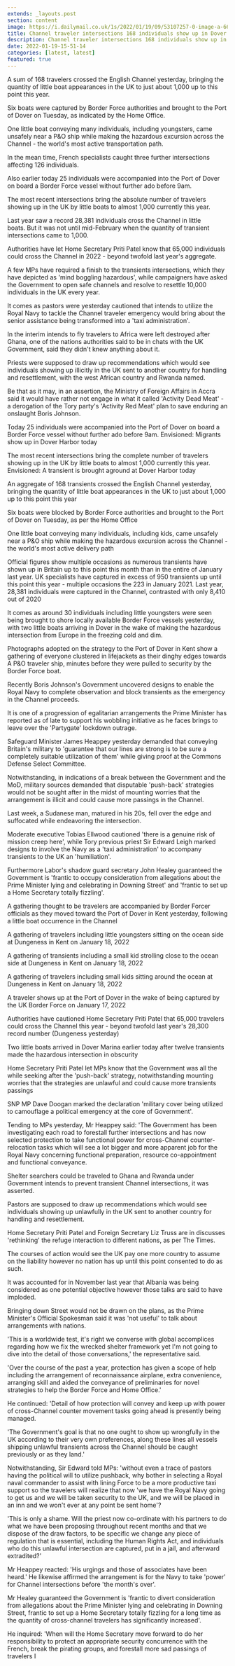 ```yaml
---
extends: _layouts.post
section: content
image: https://i.dailymail.co.uk/1s/2022/01/19/09/53107257-0-image-a-66_1642584632995.jpg 
title: Channel traveler intersections 168 individuals show up in Dover on Tuesday carrying 2022 complete to almost 1,000 
description: Channel traveler intersections 168 individuals show up in Dover on Tuesday carrying 2022 complete to almost 1,000 
date: 2022-01-19-15-51-14 
categories: [latest, latest] 
featured: true 
--- 
```

A sum of 168 travelers crossed the English Channel yesterday, bringing the quantity of little boat appearances in the UK to just about 1,000 up to this point this year.

Six boats were captured by Border Force authorities and brought to the Port of Dover on Tuesday, as indicated by the Home Office.

One little boat conveying many individuals, including youngsters, came unsafely near a P&O ship while making the hazardous excursion across the Channel - the world's most active transportation path.

In the mean time, French specialists caught three further intersections affecting 126 individuals.

Also earlier today 25 individuals were accompanied into the Port of Dover on board a Border Force vessel without further ado before 9am.

The most recent intersections bring the absolute number of travelers showing up in the UK by little boats to almost 1,000 currently this year.

Last year saw a record 28,381 individuals cross the Channel in little boats. But it was not until mid-February when the quantity of transient intersections came to 1,000.

Authorities have let Home Secretary Priti Patel know that 65,000 individuals could cross the Channel in 2022 - beyond twofold last year's aggregate.

A few MPs have required a finish to the transients intersections, which they have depicted as 'mind boggling hazardous', while campaigners have asked the Government to open safe channels and resolve to resettle 10,000 individuals in the UK every year.

It comes as pastors were yesterday cautioned that intends to utilize the Royal Navy to tackle the Channel traveler emergency would bring about the senior assistance being transformed into a 'taxi administration'.

In the interim intends to fly travelers to Africa were left destroyed after Ghana, one of the nations authorities said to be in chats with the UK Government, said they didn't knew anything about it.

Priests were supposed to draw up recommendations which would see individuals showing up illicitly in the UK sent to another country for handling and resettlement, with the west African country and Rwanda named.

Be that as it may, in an assertion, the Ministry of Foreign Affairs in Accra said it would have rather not engage in what it called 'Activity Dead Meat' - a derogation of the Tory party's 'Activity Red Meat' plan to save enduring an onslaught Boris Johnson.

Today 25 individuals were accompanied into the Port of Dover on board a Border Force vessel without further ado before 9am. Envisioned: Migrants show up in Dover Harbor today

The most recent intersections bring the complete number of travelers showing up in the UK by little boats to almost 1,000 currently this year. Envisioned: A transient is brought aground at Dover Harbor today

An aggregate of 168 transients crossed the English Channel yesterday, bringing the quantity of little boat appearances in the UK to just about 1,000 up to this point this year

Six boats were blocked by Border Force authorities and brought to the Port of Dover on Tuesday, as per the Home Office

One little boat conveying many individuals, including kids, came unsafely near a P&O ship while making the hazardous excursion across the Channel - the world's most active delivery path

Official figures show multiple occasions as numerous transients have shown up in Britain up to this point this month than in the entire of January last year. UK specialists have captured in excess of 950 transients up until this point this year - multiple occasions the 223 in January 2021. Last year, 28,381 individuals were captured in the Channel, contrasted with only 8,410 out of 2020

It comes as around 30 individuals including little youngsters were seen being brought to shore locally available Border Force vessels yesterday, with two little boats arriving in Dover in the wake of making the hazardous intersection from Europe in the freezing cold and dim.

Photographs adopted on the strategy to the Port of Dover in Kent show a gathering of everyone clustered in lifejackets as their dinghy edges towards A P&O traveler ship, minutes before they were pulled to security by the Border Force boat.

Recently Boris Johnson's Government uncovered designs to enable the Royal Navy to complete observation and block transients as the emergency in the Channel proceeds.

It is one of a progression of egalitarian arrangements the Prime Minister has reported as of late to support his wobbling initiative as he faces brings to leave over the 'Partygate' lockdown outrage.

Safeguard Minister James Heappey yesterday demanded that conveying Britain's military to 'guarantee that our lines are strong is to be sure a completely suitable utilization of them' while giving proof at the Commons Defense Select Committee.

Notwithstanding, in indications of a break between the Government and the MoD, military sources demanded that disputable 'push-back' strategies would not be sought after in the midst of mounting worries that the arrangement is illicit and could cause more passings in the Channel.

Last week, a Sudanese man, matured in his 20s, fell over the edge and suffocated while endeavoring the intersection.

Moderate executive Tobias Ellwood cautioned 'there is a genuine risk of mission creep here', while Tory previous priest Sir Edward Leigh marked designs to involve the Navy as a 'taxi administration' to accompany transients to the UK an 'humiliation'.

Furthermore Labor's shadow guard secretary John Healey guaranteed the Government is 'frantic to occupy consideration from allegations about the Prime Minister lying and celebrating in Downing Street' and 'frantic to set up a Home Secretary totally fizzling'.

A gathering thought to be travelers are accompanied by Border Forcer officials as they moved toward the Port of Dover in Kent yesterday, following a little boat occurrence in the Channel

A gathering of travelers including little youngsters sitting on the ocean side at Dungeness in Kent on January 18, 2022

A gathering of transients including a small kid strolling close to the ocean side at Dungeness in Kent on January 18, 2022

A gathering of travelers including small kids sitting around the ocean at Dungeness in Kent on January 18, 2022

A traveler shows up at the Port of Dover in the wake of being captured by the UK Border Force on January 17, 2022

Authorities have cautioned Home Secretary Priti Patel that 65,000 travelers could cross the Channel this year - beyond twofold last year's 28,300 record number (Dungeness yesterday)

Two little boats arrived in Dover Marina earlier today after twelve transients made the hazardous intersection in obscurity

Home Secretary Priti Patel let MPs know that the Government was all the while seeking after the 'push-back' strategy, notwithstanding mounting worries that the strategies are unlawful and could cause more transients passings

SNP MP Dave Doogan marked the declaration 'military cover being utilized to camouflage a political emergency at the core of Government'.

Tending to MPs yesterday, Mr Heappey said: 'The Government has been investigating each road to forestall further intersections and has now selected protection to take functional power for cross-Channel counter-relocation tasks which will see a lot bigger and more apparent job for the Royal Navy concerning functional preparation, resource co-appointment and functional conveyance.

Shelter searchers could be traveled to Ghana and Rwanda under Government intends to prevent transient Channel intersections, it was asserted.

Pastors are supposed to draw up recommendations which would see individuals showing up unlawfully in the UK sent to another country for handling and resettlement.

Home Secretary Priti Patel and Foreign Secretary Liz Truss are in discusses 'rethinking' the refuge interaction to different nations, as per The Times.

The courses of action would see the UK pay one more country to assume on the liability however no nation has up until this point consented to do as such.

It was accounted for in November last year that Albania was being considered as one potential objective however those talks are said to have imploded.

Bringing down Street would not be drawn on the plans, as the Prime Minister's Official Spokesman said it was 'not useful' to talk about arrangements with nations.

'This is a worldwide test, it's right we converse with global accomplices regarding how we fix the wrecked shelter framework yet I'm not going to dive into the detail of those conversations,' the representative said.

'Over the course of the past a year, protection has given a scope of help including the arrangement of reconnaissance airplane, extra convenience, arranging skill and aided the conveyance of preliminaries for novel strategies to help the Border Force and Home Office.'

He continued: 'Detail of how protection will convey and keep up with power of cross-Channel counter movement tasks going ahead is presently being managed.

'The Government's goal is that no one ought to show up wrongfully in the UK according to their very own preferences, along these lines all vessels shipping unlawful transients across the Channel should be caught previously or as they land.'

Notwithstanding, Sir Edward told MPs: 'without even a trace of pastors having the political will to utilize pushback, why bother in selecting a Royal naval commander to assist with lining Force to be a more productive taxi support so the travelers will realize that now 'we have the Royal Navy going to get us and we will be taken security to the UK, and we will be placed in an inn and we won't ever at any point be sent home'?

'This is only a shame. Will the priest now co-ordinate with his partners to do what we have been proposing throughout recent months and that we dispose of the draw factors, to be specific we change any piece of regulation that is essential, including the Human Rights Act, and individuals who do this unlawful intersection are captured, put in a jail, and afterward extradited?'

Mr Heappey reacted: 'His urgings and those of associates have been heard.' He likewise affirmed the arrangement is for the Navy to take 'power' for Channel intersections before 'the month's over'.

Mr Healey guaranteed the Government is 'frantic to divert consideration from allegations about the Prime Minister lying and celebrating in Downing Street, frantic to set up a Home Secretary totally fizzling for a long time as the quantity of cross-channel travelers has significantly increased'.

He inquired: 'When will the Home Secretary move forward to do her responsibility to protect an appropriate security concurrence with the French, break the pirating groups, and forestall more sad passings of travelers I